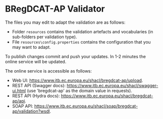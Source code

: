 # BRegDCAT-AP Validator

The files you may edit to adapt the validation are as follows:
* Folder `resources` contains the validation artefacts and vocabularies (in sub-folders per validation type).
* File `resources\config.properties` contains the configuration that you may want to adapt.

To publish changes commit and push your updates. In 1-2 minutes the online service will be updated.

The online service is accessible as follows:
* Web UI: https://www.itb.ec.europa.eu/shacl/bregdcat-ap/upload.
* REST API (Swagger docs): https://www.itb.ec.europa.eu/shacl/swagger-ui.html (use 'bregdcat-ap' as the domain value in requests).
* REST API (Hydra docs): https://www.itb.ec.europa.eu/shacl/bregdcat-ap/api.
* SOAP API: https://www.itb.ec.europa.eu/shacl/soap/bregdcat-ap/validation?wsdl.